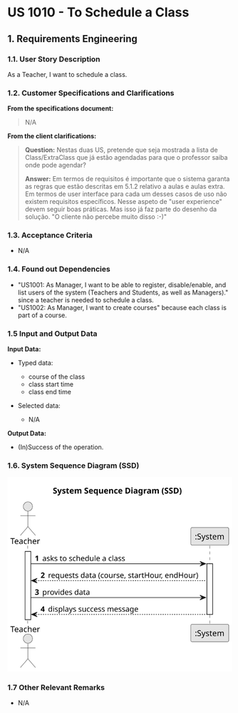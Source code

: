 # US 1010 - To Schedule a Class

## 1. Requirements Engineering


### 1.1. User Story Description


As a Teacher, I want to schedule a class.

### 1.2. Customer Specifications and Clarifications 


**From the specifications document:**

>	N/A


**From the client clarifications:**

> **Question:** Nestas duas US, pretende que seja mostrada a lista de Class/ExtraClass que já estão agendadas para que o professor saiba onde pode agendar?
> 
> **Answer:** Em termos de requisitos é importante que o sistema garanta as regras que estão descritas em 5.1.2 relativo a aulas e aulas extra. Em termos de user interface para cada um desses casos de uso não existem requisitos específicos.
Nesse aspeto de "user experience" devem seguir boas práticas. Mas isso já faz parte do desenho da solução. "O cliente não percebe muito disso :-)"

### 1.3. Acceptance Criteria


* N/A


### 1.4. Found out Dependencies


* "US1001: As Manager, I want to be able to register, disable/enable, and list users of the system (Teachers and Students, as well as Managers)." since a teacher is needed to schedule a class.
* "US1002: As Manager, I want to create courses" because each class is part of a course.


### 1.5 Input and Output Data


**Input Data:**

* Typed data:
	* course of the class
    * class start time
    * class end time
	
* Selected data:
	* N/A

**Output Data:**

* (In)Success of the operation.

### 1.6. System Sequence Diagram (SSD)

![System Sequence Diagram](svg/us1010-system-sequence-diagram.svg)

### 1.7 Other Relevant Remarks

* N/A